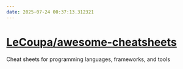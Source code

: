 ```yaml
---
date: 2025-07-24 00:37:13.312321
---
```


# [LeCoupa/awesome-cheatsheets](https://github.com/LeCoupa/awesome-cheatsheets)

Cheat sheets for programming languages, frameworks, and tools